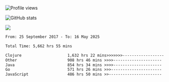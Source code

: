 ![Profile views](https://komarev.com/ghpvc/?username=liuchong)

![GitHub stats](https://github-readme-stats.vercel.app/api?username=liuchong&show_icons=true)

<img src="https://cr-skills-chart-widget.azurewebsites.net/api/api?username=liuchong&skills=Java,JavaScript,Python,Go,Rust,Zig&show-other-skills=true"/>

<!--START_SECTION:waka-->

```txt
From: 25 September 2017 - To: 16 May 2025

Total Time: 5,662 hrs 55 mins

Clojure                    1,632 hrs 22 mins>>>>>>>------------------   28.83 %
Other                      908 hrs 46 mins >>>>---------------------   16.05 %
Java                       854 hrs 34 mins >>>>---------------------   15.09 %
Go                         571 hrs 26 mins >>>----------------------   10.09 %
JavaScript                 486 hrs 50 mins >>-----------------------   08.60 %
```

<!--END_SECTION:waka-->
